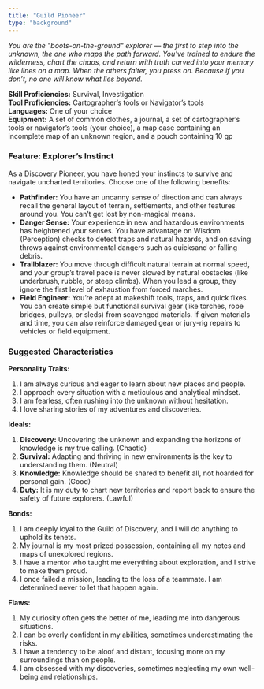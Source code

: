```yaml
---
title: "Guild Pioneer"
type: "background"
---
```


*You are the "boots-on-the-ground" explorer — the first to step into the unknown, the one who maps the path forward. You've trained to endure the wilderness, chart the chaos, and return with truth carved into your memory like lines on a map. When the others falter, you press on. Because if you don’t, no one will know what lies beyond.*

**Skill Proficiencies:** Survival, Investigation  
**Tool Proficiencies:** Cartographer’s tools or Navigator’s tools  
**Languages:** One of your choice  
**Equipment:** A set of common clothes, a journal, a set of cartographer’s tools or navigator’s tools (your choice), a map case containing an incomplete map of an unknown region, and a pouch containing 10 gp

### Feature: Explorer’s Instinct
As a Discovery Pioneer, you have honed your instincts to survive and navigate uncharted territories. Choose one of the following benefits:

- **Pathfinder:** You have an uncanny sense of direction and can always recall the general layout of terrain, settlements, and other features around you. You can’t get lost by non-magical means.
- **Danger Sense:** Your experience in new and hazardous environments has heightened your senses. You have advantage on Wisdom (Perception) checks to detect traps and natural hazards, and on saving throws against environmental dangers such as quicksand or falling debris.
- **Trailblazer:** You move through difficult natural terrain at normal speed, and your group’s travel pace is never slowed by natural obstacles (like underbrush, rubble, or steep climbs). When you lead a group, they ignore the first level of exhaustion from forced marches.
- **Field Engineer:** You’re adept at makeshift tools, traps, and quick fixes. You can create simple but functional survival gear (like torches, rope bridges, pulleys, or sleds) from scavenged materials. If given materials and time, you can also reinforce damaged gear or jury-rig repairs to vehicles or field equipment.

### Suggested Characteristics

**Personality Traits:**
1. I am always curious and eager to learn about new places and people.
2. I approach every situation with a meticulous and analytical mindset.
3. I am fearless, often rushing into the unknown without hesitation.
4. I love sharing stories of my adventures and discoveries.

**Ideals:**
1. **Discovery:** Uncovering the unknown and expanding the horizons of knowledge is my true calling. (Chaotic)
2. **Survival:** Adapting and thriving in new environments is the key to understanding them. (Neutral)
3. **Knowledge:** Knowledge should be shared to benefit all, not hoarded for personal gain. (Good)
4. **Duty:** It is my duty to chart new territories and report back to ensure the safety of future explorers. (Lawful)

**Bonds:**
1. I am deeply loyal to the Guild of Discovery, and I will do anything to uphold its tenets.
2. My journal is my most prized possession, containing all my notes and maps of unexplored regions.
3. I have a mentor who taught me everything about exploration, and I strive to make them proud.
4. I once failed a mission, leading to the loss of a teammate. I am determined never to let that happen again.

**Flaws:**
1. My curiosity often gets the better of me, leading me into dangerous situations.
2. I can be overly confident in my abilities, sometimes underestimating the risks.
3. I have a tendency to be aloof and distant, focusing more on my surroundings than on people.
4. I am obsessed with my discoveries, sometimes neglecting my own well-being and relationships.